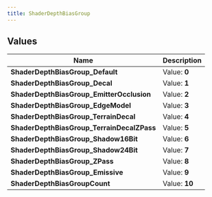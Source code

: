```yaml
---
title: ShaderDepthBiasGroup
---
```


## Values
| Name | Description |
| ---- | ----------- |
| **ShaderDepthBiasGroup_Default** | Value: **0** |
| **ShaderDepthBiasGroup_Decal** | Value: **1** |
| **ShaderDepthBiasGroup_EmitterOcclusion** | Value: **2** |
| **ShaderDepthBiasGroup_EdgeModel** | Value: **3** |
| **ShaderDepthBiasGroup_TerrainDecal** | Value: **4** |
| **ShaderDepthBiasGroup_TerrainDecalZPass** | Value: **5** |
| **ShaderDepthBiasGroup_Shadow16Bit** | Value: **6** |
| **ShaderDepthBiasGroup_Shadow24Bit** | Value: **7** |
| **ShaderDepthBiasGroup_ZPass** | Value: **8** |
| **ShaderDepthBiasGroup_Emissive** | Value: **9** |
| **ShaderDepthBiasGroupCount** | Value: **10** |

